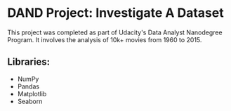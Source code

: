 # DAND Project: Investigate A Dataset

This project was completed as part of Udacity's Data Analyst Nanodegree Program. It involves the analysis of 10k+ movies from 1960 to 2015.

## Libraries:
- NumPy
- Pandas
- Matplotlib
- Seaborn
